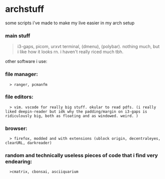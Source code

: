 # archstuff
some scripts i've made to make my live easier in my arch setup

### main stuff
> i3-gaps, picom, urxvt terminal, (dmenu), (polybar). 
nothing much, but i like how it looks rn. i haven't really riced much tbh. 

other software i use:
### file manager:  
      > ranger, pcmanfm
### file editors:
      > vim. vscode for really big stuff. okular to read pdfs. (i really liked deepin-reader but idk why the padding/margin on i3-gaps is ridiculously big, both as floating and as windowed. weird. )
### browser: 
      > firefox, modded and with extensions (ublock origin, decentraleyes, clearURL, darkreader)
### random and technically useless pieces of code that i find very endearing:
      >cmatrix, cbonsai, asciiquarium 
